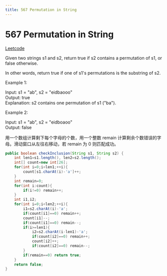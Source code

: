 ```yaml
---
title: 567 Permutation in String
---
```


# 567 Permutation in String

[Leetcode](https://leetcode.com/problems/permutation-in-string/)

Given two strings s1 and s2, return true if s2 contains a permutation of s1, or false otherwise.

In other words, return true if one of s1's permutations is the substring of s2.

 

Example 1:

Input: s1 = "ab", s2 = "eidbaooo"  
Output: true  
Explanation: s2 contains one permutation of s1 ("ba").  

Example 2:

Input: s1 = "ab", s2 = "eidboaoo"  
Output: false

用一个数组计算剩下每个字母的个数，用一个整数 remain 计算剩余个数错误的字母。滑动窗口从左往右移动，若 remain 为 0 则匹配成功。

```java
public boolean checkInclusion(String s1, String s2) {
    int len1=s1.length(), len2=s2.length();
    int[] count=new int[26];
    for(int i=0;i<len1;++i){
        count[s1.charAt(i)-'a']++;
    }
    int remain=0;
    for(int i:count){
        if(i!=0) remain++;
    }
    int i1,i2;
    for(int i=0;i<len2;++i){
        i1=s2.charAt(i)-'a';
        if(count[i1]==0) remain++;
        count[i1]--;
        if(count[i1]==0) remain--;
        if(i>=len1){
            i2=s2.charAt(i-len1)-'a';
            if(count[i2]==0) remain++;
            count[i2]++;
            if(count[i2]==0) remain--;            
        }
        if(remain==0) return true;
    }
    return false;
}
```
